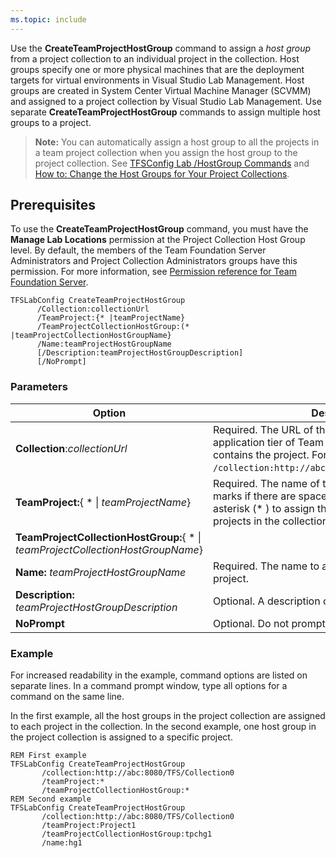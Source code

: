 ```yaml
---
ms.topic: include
---
```


Use the **CreateTeamProjectHostGroup** command to assign a 
*host group* from a project collection to an
individual project in the collection. Host groups specify one or
more physical machines that are the deployment targets for virtual
environments in Visual Studio Lab Management. Host groups are created in
System Center Virtual Machine Manager (SCVMM) and assigned to a project
collection by Visual Studio Lab Management. Use separate
**CreateTeamProjectHostGroup** commands to assign multiple host groups
to a project. 

> **Note:**
> You can automatically assign a host group to all the projects in a team
> project collection when you assign the host group to the project
> collection. See [TFSConfig Lab /HostGroup Commands](lab-hostgroup.md)
> and [How to: Change the Host Groups for Your Project Collections](https://msdn.microsoft.com/library/dd386364(v=vs.120).aspx).

## Prerequisites

To use the **CreateTeamProjectHostGroup** command, you must have the
**Manage Lab Locations** permission at the Project Collection Host
Group level. By default, the members of the Team Foundation Server
Administrators and Project Collection Administrators groups have this
permission. For more information, see [Permission reference for Team Foundation Server](/azure/devops/security/permissions).


    TFSLabConfig CreateTeamProjectHostGroup
          /Collection:collectionUrl
          /TeamProject:{* |teamProjectName}
          /TeamProjectCollectionHostGroup:(* |teamProjectCollectionHostGroupName}
          /Name:teamProjectHostGroupName
          [/Description:teamProjectHostGroupDescription]
          [/NoPrompt]

### Parameters

| Option | Description |
| --- | --- |
| **Collection**:*collectionUrl* | Required. The URL of the project collection on the application tier of Team Foundation Server that contains the project. For example, ```/collection:http://abc:8080/TFS/DefaultCollection```.  |
| **TeamProject:**{ * &#124; *teamProjectName*} | Required. The name of the project. Use quotation marks if there are spaces in the name. Use an asterisk (* ) to assign the specified host group to all projects in the collection. |
| **TeamProjectCollectionHostGroup:**{ * &#124; *teamProjectCollectionHostGroupName*} |
| **Name:** *teamProjectHostGroupName* | Required. The name to assign to the host group in the project. |
| **Description:** *teamProjectHostGroupDescription* | Optional. A description of the project host group. |
| **NoPrompt** | Optional. Do not prompt the user for confirmation. |


### Example 

For increased readability in the example, command options are listed on
separate lines. In a command prompt window, type all options for a
command on the same line.

In the first example, all the host groups in the project collection
are assigned to each project in the collection. In the second
example, one host group in the project collection is assigned to a
specific project.

    REM First example
    TFSLabConfig CreateTeamProjectHostGroup
           /collection:http://abc:8080/TFS/Collection0
           /teamProject:*
           /teamProjectCollectionHostGroup:*
    REM Second example
    TFSLabConfig CreateTeamProjectHostGroup
           /collection:http://abc:8080/TFS/Collection0
           /teamProject:Project1
           /teamProjectCollectionHostGroup:tpchg1
           /name:hg1
